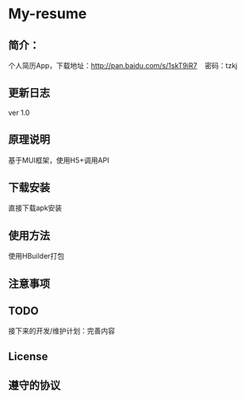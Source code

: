# My-resume
## 简介：
  个人简历App，下载地址：http://pan.baidu.com/s/1skT9iR7    密码：tzkj
## 更新日志
  ver 1.0
## 原理说明
  基于MUI框架，使用H5+调用API
## 下载安装
  直接下载apk安装
## 使用方法
  使用HBuilder打包
## 注意事项
  
## TODO
  接下来的开发/维护计划：完善内容
## License
  
## 遵守的协议
  

